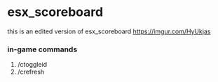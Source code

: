 # esx_scoreboard
 this is an edited version of esx_scoreboard
 https://imgur.com/HyUkjas
 
### in-game commands
  1. /ctoggleid
  2. /crefresh
